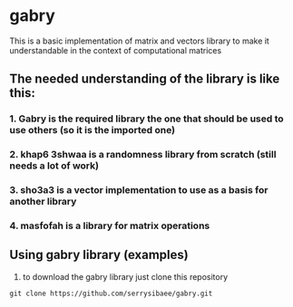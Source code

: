 # gabry
This is a basic implementation of matrix and vectors library to make it understandable in the context of computational matrices 

## The needed understanding of the library is like this: 

### 1. Gabry is the required library the one that should be used to use others (so it is the imported one) 
### 2. khap6 3shwaa is a randomness library from scratch (still needs a lot of work) 
### 3. sho3a3 is a vector implementation to use as a basis for another library 
### 4. masfofah is a library for matrix operations 


## Using gabry library (examples)

1. to download the gabry library just clone this repository

```
git clone https://github.com/serrysibaee/gabry.git 
```




